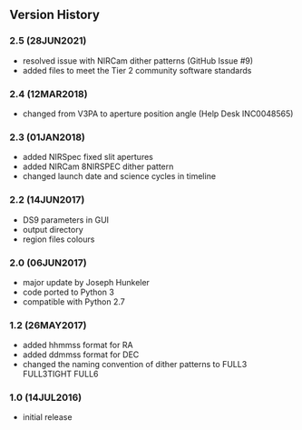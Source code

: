 ## Version History

### 2.5 (28JUN2021)

- resolved issue with NIRCam dither patterns (GitHub Issue #9)
- added files to meet the Tier 2 community software standards

### 2.4 (12MAR2018)

- changed from V3PA to aperture position angle (Help Desk INC0048565)

### 2.3 (01JAN2018)

- added NIRSpec fixed slit apertures
- added NIRCam 8NIRSPEC dither pattern
- changed launch date and science cycles in timeline

### 2.2 (14JUN2017)

- DS9 parameters in GUI
- output directory
- region files colours

### 2.0 (06JUN2017)

- major update by Joseph Hunkeler
- code ported to Python 3
- compatible with Python 2.7

### 1.2 (26MAY2017)

- added hhmmss format for RA 
- added ddmmss format for DEC
- changed the naming convention of dither patterns to FULL3 FULL3TIGHT FULL6

### 1.0 (14JUL2016)

- initial release
